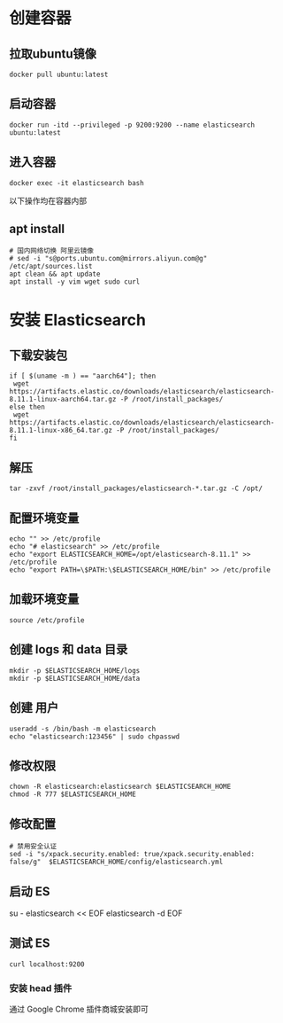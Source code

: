 # 创建容器
## 拉取ubuntu镜像
```shell
docker pull ubuntu:latest
```

## 启动容器
```shell
docker run -itd --privileged -p 9200:9200 --name elasticsearch ubuntu:latest
```

## 进入容器
```shell
docker exec -it elasticsearch bash
```
以下操作均在容器内部

## apt install
```shell
# 国内网络切换 阿里云镜像
# sed -i "s@ports.ubuntu.com@mirrors.aliyun.com@g" /etc/apt/sources.list
apt clean && apt update
apt install -y vim wget sudo curl 
```

# 安装 Elasticsearch 
## 下载安装包 
```shell
if [ $(uname -m ) == "aarch64"]; then
 wget https://artifacts.elastic.co/downloads/elasticsearch/elasticsearch-8.11.1-linux-aarch64.tar.gz -P /root/install_packages/
else then
 wget https://artifacts.elastic.co/downloads/elasticsearch/elasticsearch-8.11.1-linux-x86_64.tar.gz -P /root/install_packages/
fi 
```
## 解压
```shell
tar -zxvf /root/install_packages/elasticsearch-*.tar.gz -C /opt/
```

## 配置环境变量
```shell
echo "" >> /etc/profile
echo "# elasticsearch" >> /etc/profile
echo "export ELASTICSEARCH_HOME=/opt/elasticsearch-8.11.1" >> /etc/profile
echo "export PATH=\$PATH:\$ELASTICSEARCH_HOME/bin" >> /etc/profile
```
## 加载环境变量
```shell
source /etc/profile
```
## 创建 logs 和 data 目录
```shell
mkdir -p $ELASTICSEARCH_HOME/logs
mkdir -p $ELASTICSEARCH_HOME/data
```
## 创建 用户
```shell
useradd -s /bin/bash -m elasticsearch
echo "elasticsearch:123456" | sudo chpasswd
```

## 修改权限
```shell
chown -R elasticsearch:elasticsearch $ELASTICSEARCH_HOME
chmod -R 777 $ELASTICSEARCH_HOME
```


## 修改配置
```shell
# 禁用安全认证
sed -i "s/xpack.security.enabled: true/xpack.security.enabled: false/g"  $ELASTICSEARCH_HOME/config/elasticsearch.yml
```
## 启动 ES
su - elasticsearch << EOF
elasticsearch -d
EOF


## 测试 ES
```shell
curl localhost:9200
```

### 安装 head 插件
通过 Google Chrome 插件商城安装即可
